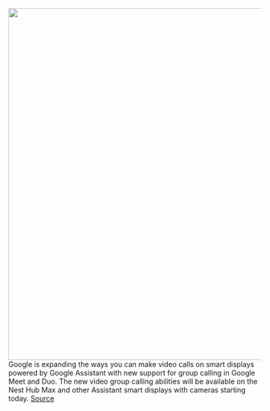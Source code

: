 <img src='https://cdn.vox-cdn.com/thumbor/u4qBNfzgkHAKdO1otGbGElSTN1Q=/0x0:2880x1619/1200x800/filters:focal(1210x580:1670x1040)/cdn.vox-cdn.com/uploads/chorus_image/image/66981991/Google_Duo_Group_Call_Nest_Hub_Max.0.png' width='700px' /><br/>
Google is expanding the ways you can make video calls on smart displays powered by Google Assistant with new support for group calling in Google Meet and Duo. The new video group calling abilities will be available on the Nest Hub Max and other Assistant smart displays with cameras starting today.
<a href='https://www.theverge.com/2020/6/25/21302923/google-meet-duo-group-call-assistant-smart-display'> Source <a/>
